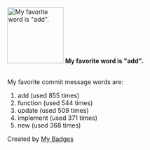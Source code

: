 <img src="https://my-badges.github.io/my-badges/favorite-word.png" alt="My favorite word is &quot;add&quot;." title="My favorite word is &quot;add&quot;." width="128">
<strong>My favorite word is &quot;add&quot;.</strong>
<br><br>

My favorite commit message words are:

1. add (used 855 times)
2. function (used 544 times)
3. update (used 509 times)
4. implement (used 371 times)
5. new (used 368 times)


Created by <a href="https://github.com/my-badges/my-badges">My Badges</a>